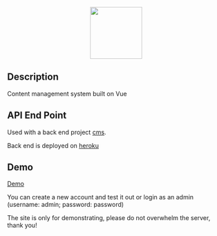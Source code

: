 <p align="center"><img src="https://github.com/senhungwong/easy-order/blob/master/src/assets/logo.png" height="120"></p>

## Description

Content management system built on Vue

## API End Point

Used with a back end project [cms](https://github.com/de2008de/cms-backend).

Back end is deployed on [heroku](https://cms-easyorder.herokuapp.com)

## Demo

[Demo](http://easyorder.senhung.net)

You can create a new account and test it out or login as an admin (username: admin; password: password)

The site is only for demonstrating, please do not overwhelm the server, thank you!
